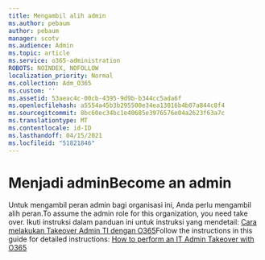 ```yaml
---
title: Mengambil alih admin
ms.author: pebaum
author: pebaum
manager: scotv
ms.audience: Admin
ms.topic: article
ms.service: o365-administration
ROBOTS: NOINDEX, NOFOLLOW
localization_priority: Normal
ms.collection: Adm_O365
ms.custom: ''
ms.assetid: 53aeac4c-00cb-4395-9d9b-b344cc5ada6f
ms.openlocfilehash: a5554a45b3b295500e34ea13016b4b07a844c8f4
ms.sourcegitcommit: 8bc60ec34bc1e40685e3976576e04a2623f63a7c
ms.translationtype: MT
ms.contentlocale: id-ID
ms.lasthandoff: 04/15/2021
ms.locfileid: "51821846"
---
```

# <a name="become-an-admin"></a><span data-ttu-id="6075f-102">Menjadi admin</span><span class="sxs-lookup"><span data-stu-id="6075f-102">Become an admin</span></span>

<span data-ttu-id="6075f-103">Untuk mengambil peran admin bagi organisasi ini, Anda perlu mengambil alih peran.</span><span class="sxs-lookup"><span data-stu-id="6075f-103">To assume the admin role for this organization, you need take over.</span></span> <span data-ttu-id="6075f-104">Ikuti instruksi dalam panduan ini untuk instruksi yang mendetail: [Cara melakukan Takeover Admin TI dengan O365](https://powerbi.microsoft.com/pt-pt/blog/how-to-perform-an-it-admin-takeover-with-o365/)</span><span class="sxs-lookup"><span data-stu-id="6075f-104">Follow the instructions in this guide for detailed instructions: [How to perform an IT Admin Takeover with O365](https://powerbi.microsoft.com/pt-pt/blog/how-to-perform-an-it-admin-takeover-with-o365/)</span></span>
